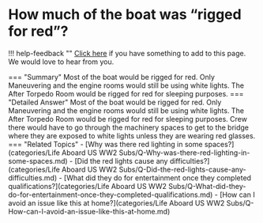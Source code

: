 # How much of the boat was “rigged for red”?

!!! help-feedback ""
    [Click here](https://replace.md) if you have something to add to this page. We would love to hear from you.

=== "Summary"
    Most of the boat would be rigged for red. Only Maneuvering and the engine rooms would still be using white lights. The After Torpedo Room would be rigged for red for sleeping purposes.
=== "Detailed Answer"
    Most of the boat would be rigged for red.  Only Maneuvering and the engine rooms would still be using white lights.  The After Torpedo Room would be rigged for red for sleeping purposes.  Crew there would have to go through the machinery spaces to get to the bridge where they are exposed to white lights unless they are wearing red glasses.
=== "Related Topics"
    - [Why was there red lighting in some spaces?](categories/Life Aboard US WW2 Subs/Q-Why-was-there-red-lighting-in-some-spaces.md)
    - [Did the red lights cause any difficulties?](categories/Life Aboard US WW2 Subs/Q-Did-the-red-lights-cause-any-difficulties.md)
    - [What did they do for entertainment once they completed qualifications?](categories/Life Aboard US WW2 Subs/Q-What-did-they-do-for-entertainment-once-they-completed-qualifications.md)
    - [How can I avoid an issue like this at home?](categories/Life Aboard US WW2 Subs/Q-How-can-I-avoid-an-issue-like-this-at-home.md)
